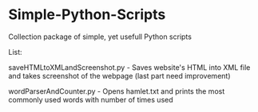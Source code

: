 # Simple-Python-Scripts
Collection package of simple, yet usefull Python scripts

List:

saveHTMLtoXMLandScreenshot.py - Saves website's HTML into XML file and takes screenshot of the webpage (last part need improvement)

wordParserAndCounter.py - Opens hamlet.txt and prints the most commonly used words with number of times used
